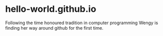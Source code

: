 # hello-world.github.io
Following the time honoured tradition in computer programming
Wengy is finding her way around github for the first time.
